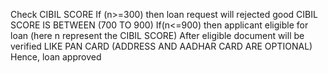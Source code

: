 Check CIBIL SCORE
If (n>=300) then loan request will rejected good CIBIL SCORE IS BETWEEN (700 TO 900)
If(n<=900) then applicant eligible for loan (here n represent the CIBIL SCORE)
After eligible document will be verified LIKE PAN CARD (ADDRESS AND AADHAR CARD ARE OPTIONAL)
Hence, loan approved
